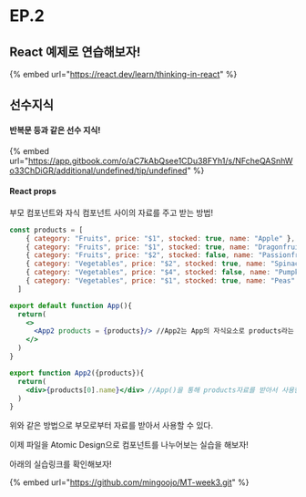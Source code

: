 # EP.2

## React 예제로 연습해보자!

{% embed url="https://react.dev/learn/thinking-in-react" %}

## 선수지식

#### 반복문 등과 같은 선수 지식!

{% embed url="https://app.gitbook.com/o/aC7kAbQsee1CDu38FYh1/s/NFcheQASnhWo33ChDiGR/additional/undefined/tip/undefined" %}

#### React props

부모 컴포넌트와 자식 컴포넌트 사이의 자료를 주고 받는 방법!

```jsx
const products = [
	{ category: "Fruits", price: "$1", stocked: true, name: "Apple" },
	{ category: "Fruits", price: "$1", stocked: true, name: "Dragonfruit" },
	{ category: "Fruits", price: "$2", stocked: false, name: "Passionfruit" },
	{ category: "Vegetables", price: "$2", stocked: true, name: "Spinach" },
	{ category: "Vegetables", price: "$4", stocked: false, name: "Pumpkin" },
	{ category: "Vegetables", price: "$1", stocked: true, name: "Peas" }
  ]

export default function App(){
  return(
    <>
      <App2 products = {products}/> //App2는 App의 자식요소로 products라는 자료를 받는다.
    </>
  )
}

export function App2({products}){
  return(
    <div>{products[0].name}</div> //App()을 통해 products자료를 받아서 사용한다.
  )
}
```

위와 같은 방법으로 부모로부터 자료를 받아서 사용할 수 있다.

이제 파일을 Atomic Design으로 컴포넌트를 나누어보는 실습을 해보자!



아래의 실습링크를 확인해보자!

{% embed url="https://github.com/mingoojo/MT-week3.git" %}
